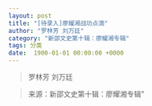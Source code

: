 ```yaml
---
layout: post
title: "[待录入]廖耀湘战功点滴"
author: "罗林芳 刘万廷"
category: "新邵文史第十辑：廖耀湘专辑"
tags: 分类
date:  1900-01-01 00:00:00 +0000
---
```

> 罗林芳 刘万廷



> 来源：新邵文史第十辑：廖耀湘专辑"